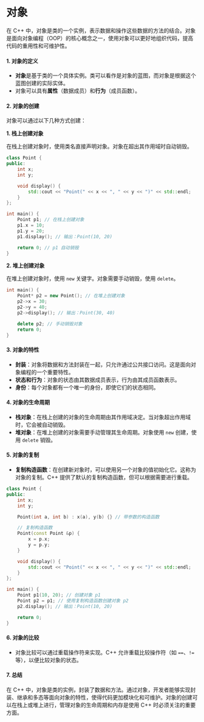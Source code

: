 # 对象

在 C++ 中，对象是类的一个实例，表示数据和操作这些数据的方法的结合。对象是面向对象编程（OOP）的核心概念之一，使用对象可以更好地组织代码，提高代码的重用性和可维护性。

#### 1. 对象的定义

* **对象**是基于类的一个具体实例。类可以看作是对象的蓝图，而对象是根据这个蓝图创建的实际实体。
* 对象可以具有**属性**（数据成员）和**行为**（成员函数）。

#### 2. 对象的创建

对象可以通过以下几种方式创建：

**1. 栈上创建对象**

在栈上创建对象时，使用类名直接声明对象。对象在超出其作用域时自动销毁。

```cpp
class Point {
public:
    int x;
    int y;

    void display() {
        std::cout << "Point(" << x << ", " << y << ")" << std::endl;
    }
};

int main() {
    Point p1; // 在栈上创建对象
    p1.x = 10;
    p1.y = 20;
    p1.display(); // 输出：Point(10, 20)

    return 0; // p1 自动销毁
}
```

**2. 堆上创建对象**

在堆上创建对象时，使用 `new` 关键字。对象需要手动销毁，使用 `delete`。

```cpp
int main() {
    Point* p2 = new Point(); // 在堆上创建对象
    p2->x = 30;
    p2->y = 40;
    p2->display(); // 输出：Point(30, 40)

    delete p2; // 手动销毁对象
    return 0;
}
```

#### 3. 对象的特性

* **封装**：对象将数据和方法封装在一起，只允许通过公共接口访问。这是面向对象编程的一个重要特性。
* **状态和行为**：对象的状态由其数据成员表示，行为由其成员函数表示。
* **身份**：每个对象都有一个唯一的身份，即使它们的状态相同。

#### 4. 对象的生命周期

* **栈对象**：在栈上创建的对象的生命周期由其作用域决定。当对象超出作用域时，它会被自动销毁。
* **堆对象**：在堆上创建的对象需要手动管理其生命周期。对象使用 `new` 创建，使用 `delete` 销毁。

#### 5. 对象的复制

* **复制构造函数**：在创建新对象时，可以使用另一个对象的值初始化它。这称为对象的复制。C++ 提供了默认的复制构造函数，但可以根据需要进行重载。

```cpp
class Point {
public:
    int x;
    int y;

    Point(int a, int b) : x(a), y(b) {} // 带参数的构造函数

    // 复制构造函数
    Point(const Point &p) {
        x = p.x;
        y = p.y;
    }

    void display() {
        std::cout << "Point(" << x << ", " << y << ")" << std::endl;
    }
};

int main() {
    Point p1(10, 20); // 创建对象 p1
    Point p2 = p1; // 使用复制构造函数创建对象 p2
    p2.display(); // 输出：Point(10, 20)

    return 0;
}
```

#### 6. 对象的比较

* 对象比较可以通过重载操作符来实现。C++ 允许重载比较操作符（如 `==`、`!=` 等），以便比较对象的状态。

#### 7. 总结

在 C++ 中，对象是类的实例，封装了数据和方法。通过对象，开发者能够实现封装、继承和多态等面向对象的特性，使得代码更加模块化和可维护。对象的创建可以在栈上或堆上进行，管理对象的生命周期和内存是使用 C++ 时必须关注的重要方面。
